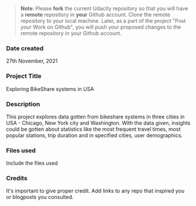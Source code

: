 >**Note**: Please **fork** the current Udacity repository so that you will have a **remote** repository in **your** Github account. Clone the remote repository to your local machine. Later, as a part of the project "Post your Work on Github", you will push your proposed changes to the remote repository in your Github account.

### Date created
27th November, 2021

### Project Title
Exploring BikeShare systems in USA

### Description
This project explores data gotten from bikeshare systems in three cities in USA - Chicago, New York city and Washington.
With the data given, insights could be gotten about statistics like the most frequent travel times, most popular stations, trip duration and in specified cities, user demographics.

### Files used
Include the files used

### Credits
It's important to give proper credit. Add links to any repo that inspired you or blogposts you consulted.

